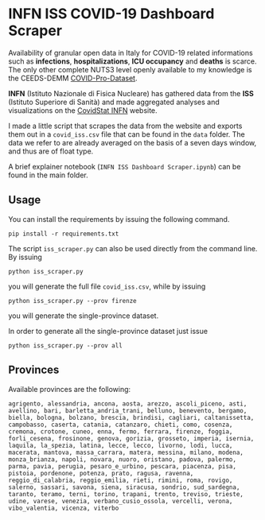 # INFN ISS COVID-19 Dashboard Scraper

Availability of granular open data in Italy for COVID-19 related informations such as **infections**, **hospitalizations**, **ICU occupancy** and **deaths** is scarce. The only other complete NUTS3 level openly available to my knowledge is the CEEDS-DEMM [COVID-Pro-Dataset](https://github.com/CEEDS-DEMM/COVID-Pro-Dataset/).

**INFN** (Istituto Nazionale di Fisica Nucleare) has gathered data from the **ISS** (Istituto Superiore di Sanità) and made aggregated analyses and visualizations on the [CovidStat INFN](https://covid19.infn.it/iss/) website.

I made a little script that scrapes the data from the website and exports them out in a `covid_iss.csv` file that can be found in the `data` folder. The data we refer to are already averaged on the basis of a seven days window, and thus are of float type.

A brief explainer notebook (`INFN ISS Dashboard Scraper.ipynb`) can be found in the main folder.

## Usage

You can install the requirements by issuing the following command.

```
pip install -r requirements.txt
```

The script `iss_scraper.py` can also be used directly from the command line. By issuing
```
python iss_scraper.py
```
you will generate the full file `covid_iss.csv`, while by issuing
```
python iss_scraper.py --prov firenze
```
you will generate the single-province dataset.

In order to generate all the single-province dataset just issue
```
python iss_scraper.py --prov all
```

## Provinces

Available provinces are the following:

```
agrigento, alessandria, ancona, aosta, arezzo, ascoli_piceno, asti, avellino, bari, barletta_andria_trani, belluno, benevento, bergamo, biella, bologna, bolzano, brescia, brindisi, cagliari, caltanissetta, campobasso, caserta, catania, catanzaro, chieti, como, cosenza, cremona, crotone, cuneo, enna, fermo, ferrara, firenze, foggia, forli_cesena, frosinone, genova, gorizia, grosseto, imperia, isernia, laquila, la_spezia, latina, lecce, lecco, livorno, lodi, lucca, macerata, mantova, massa_carrara, matera, messina, milano, modena, monza_brianza, napoli, novara, nuoro, oristano, padova, palermo, parma, pavia, perugia, pesaro_e_urbino, pescara, piacenza, pisa, pistoia, pordenone, potenza, prato, ragusa, ravenna, reggio_di_calabria, reggio_emilia, rieti, rimini, roma, rovigo, salerno, sassari, savona, siena, siracusa, sondrio, sud_sardegna, taranto, teramo, terni, torino, trapani, trento, treviso, trieste, udine, varese, venezia, verbano_cusio_ossola, vercelli, verona, vibo_valentia, vicenza, viterbo
```
